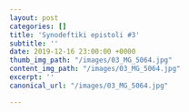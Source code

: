 ```yaml
---
layout: post
categories: []
title: 'Synodeftiki epistoli #3'
subtitle: ''
date: 2019-12-16 23:00:00 +0000
thumb_img_path: "/images/03_MG_5064.jpg"
content_img_path: "/images/03_MG_5064.jpg"
excerpt: ''
canonical_url: "/images/03_MG_5064.jpg"

---
```


